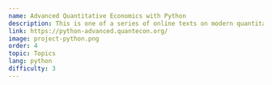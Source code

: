 ```yaml
---
name: Advanced Quantitative Economics with Python
description: This is one of a series of online texts on modern quantitative economics and programming with Python. This is the third text in the series, which focuses on advanced topics.
link: https://python-advanced.quantecon.org/
image: project-python.png
order: 4
topic: Topics
lang: python
difficulty: 3
---
```

